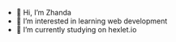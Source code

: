 - 👋 Hi, I’m Zhanda
- 👀 I’m interested in learning web development
- 🌱 I’m currently studying on hexlet.io
